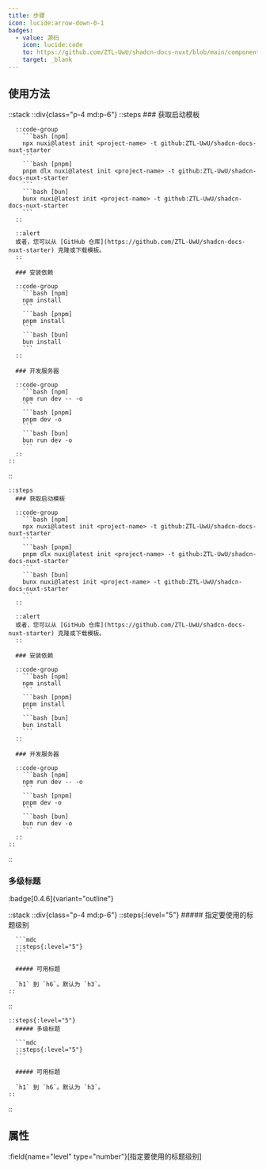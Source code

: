 ```yaml
---
title: 步骤
icon: lucide:arrow-down-0-1
badges:
  - value: 源码
    icon: lucide:code
    to: https://github.com/ZTL-UwU/shadcn-docs-nuxt/blob/main/components/content/Steps.vue
    target: _blank
---
```


## 使用方法

::stack
  ::div{class="p-4 md:p-6"}
    ::steps
      ### 获取启动模板

      ::code-group
        ```bash [npm]
        npx nuxi@latest init <project-name> -t github:ZTL-UwU/shadcn-docs-nuxt-starter
        ```
        ```bash [pnpm]
        pnpm dlx nuxi@latest init <project-name> -t github:ZTL-UwU/shadcn-docs-nuxt-starter
        ```
        ```bash [bun]
        bunx nuxi@latest init <project-name> -t github:ZTL-UwU/shadcn-docs-nuxt-starter
        ```
      ::

      ::alert
      或者，您可以从 [GitHub 仓库](https://github.com/ZTL-UwU/shadcn-docs-nuxt-starter) 克隆或下载模板。
      ::

      ### 安装依赖

      ::code-group
        ```bash [npm]
        npm install
        ```
        ```bash [pnpm]
        pnpm install
        ```
        ```bash [bun]
        bun install
        ```
      ::

      ### 开发服务器

      ::code-group
        ```bash [npm]
        npm run dev -- -o
        ```
        ```bash [pnpm]
        pnpm dev -o
        ```
        ```bash [bun]
        bun run dev -o
        ```
      ::
    ::
  ::
  ```mdc height=400
  ::steps
    ### 获取启动模板

    ::code-group
      ```bash [npm]
      npx nuxi@latest init <project-name> -t github:ZTL-UwU/shadcn-docs-nuxt-starter
      ```
      ```bash [pnpm]
      pnpm dlx nuxi@latest init <project-name> -t github:ZTL-UwU/shadcn-docs-nuxt-starter
      ```
      ```bash [bun]
      bunx nuxi@latest init <project-name> -t github:ZTL-UwU/shadcn-docs-nuxt-starter
      ```
    ::

    ::alert
    或者，您可以从 [GitHub 仓库](https://github.com/ZTL-UwU/shadcn-docs-nuxt-starter) 克隆或下载模板。
    ::

    ### 安装依赖

    ::code-group
      ```bash [npm]
      npm install
      ```
      ```bash [pnpm]
      pnpm install
      ```
      ```bash [bun]
      bun install
      ```
    ::

    ### 开发服务器

    ::code-group
      ```bash [npm]
      npm run dev -- -o
      ```
      ```bash [pnpm]
      pnpm dev -o
      ```
      ```bash [bun]
      bun run dev -o
      ```
    ::
  ::
  ```
::

### 多级标题
:badge[0.4.6]{variant="outline"}

::stack
  ::div{class="p-4 md:p-6"}
    ::steps{:level="5"}
      ##### 指定要使用的标题级别

      ```mdc
      ::steps{:level="5"}
      ```

      ##### 可用标题

      `h1` 到 `h6`。默认为 `h3`。
    ::
  ::
  ```mdc
  ::steps{:level="5"}
    ##### 多级标题

    ```mdc
    ::steps{:level="5"}
    ```

    ##### 可用标题

    `h1` 到 `h6`。默认为 `h3`。
  ::
  ```
::

## 属性

:field{name="level" type="number"}[指定要使用的标题级别]
